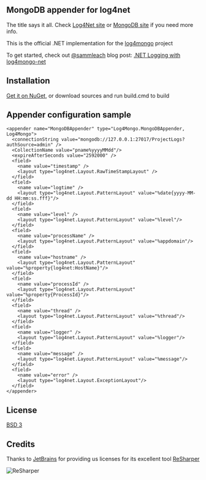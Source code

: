 MongoDB appender for log4net
----------------------------

The title says it all. Check [Log4Net site](http://logging.apache.org/log4net/) or [MongoDB site](http://www.mongodb.org/) if you need more info.

This is the official .NET implementation for the [log4mongo](http://log4mongo.org) project

To get started, check out [@sammleach](https://twitter.com/sammleach) blog post: [.NET Logging with log4mongo-net](http://samlea.ch/dev/log4mongo-net/)

Installation
------------

[Get it on NuGet](https://nuget.org/packages/log4mongo-net), or download sources and run build.cmd to build

Appender configuration sample
-----------------------------

	<appender name="MongoDBAppender" type="Log4Mongo.MongoDBAppender, Log4Mongo">
	  <connectionString value="mongodb://127.0.0.1:27017/ProjectLogs?authSource=admin" />
	  <CollectionName value="pname%yyyyMMdd"/>
	  <expireAfterSeconds value="2592000" />
	  <field>
		<name value="timestamp" />
		<layout type="log4net.Layout.RawTimeStampLayout" />
	  </field>
	  <field>
		<name value="logtime" />
		<layout type="log4net.Layout.PatternLayout" value="%date{yyyy-MM-dd HH:mm:ss.fff}"/>
	  </field>
	  <field>
		<name value="level" />
		<layout type="log4net.Layout.PatternLayout" value="%level"/>
	  </field>
	  <field>
		<name value="processName" />
		<layout type="log4net.Layout.PatternLayout" value="%appdomain"/>
	  </field>
	  <field>
		<name value="hostname" />
		<layout type="log4net.Layout.PatternLayout" value="%property{log4net:HostName}"/>
	  </field>
	  <field>
		<name value="processId" />
		<layout type="log4net.Layout.PatternLayout" value="%property{ProcessId}"/>
	  </field>
	  <field>
		<name value="thread" />
		<layout type="log4net.Layout.PatternLayout" value="%thread"/>
	  </field>
	  <field>
		<name value="logger" />
		<layout type="log4net.Layout.PatternLayout" value="%logger"/>
	  </field>
	  <field>
		<name value="message" />
		<layout type="log4net.Layout.PatternLayout" value="%message"/>
	  </field>
	  <field>
		<name value="error" />
		<layout type="log4net.Layout.ExceptionLayout"/>
	  </field>
	</appender>

License
-------

[BSD 3](https://raw.github.com/log4mongo/log4mongo-net/master/LICENSE)

Credits
-------

Thanks to [JetBrains](http://www.jetbrains.com/) for providing us licenses for its excellent tool [ReSharper](http://www.jetbrains.com/resharper/)

![ReSharper](http://www.jetbrains.com/img/logos/logo_resharper_small.gif)
